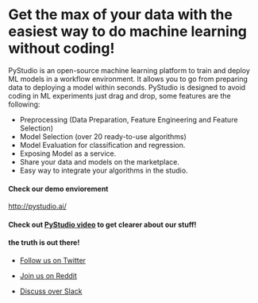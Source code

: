 # Get the max of your data with the easiest way to do machine learning without coding!

PyStudio is an open-source machine learning platform to train and deploy ML models in a workflow environment. It allows you to go from preparing data to deploying a model within seconds. PyStudio is designed to avoid coding in ML experiments just drag and drop, some features are the following:

-	Preprocessing (Data Preparation, Feature Engineering and Feature Selection)
-	Model Selection (over 20 ready-to-use algorithms)
-	Model Evaluation for classification and regression.
-	Exposing Model as a service.
-	Share your data and models on the marketplace.
-	Easy way to integrate your algorithms in the studio.

#### Check our demo enviorement
http://pystudio.ai/

#### Check out [PyStudio video](https://youtu.be/sbbsViwPh20) to get clearer about our stuff!

#### the truth is out there!

- [Follow us on Twitter](https://twitter.com/elmPyStudio)

- [Join us on Reddit](https://www.reddit.com/r/pyStudio/)

- [Discuss over Slack](https://join.slack.com/t/pystudio-workspace/shared_invite/zt-1xi5r2uo4-aGSvV4gxxM68HM_FmWOVQg)
